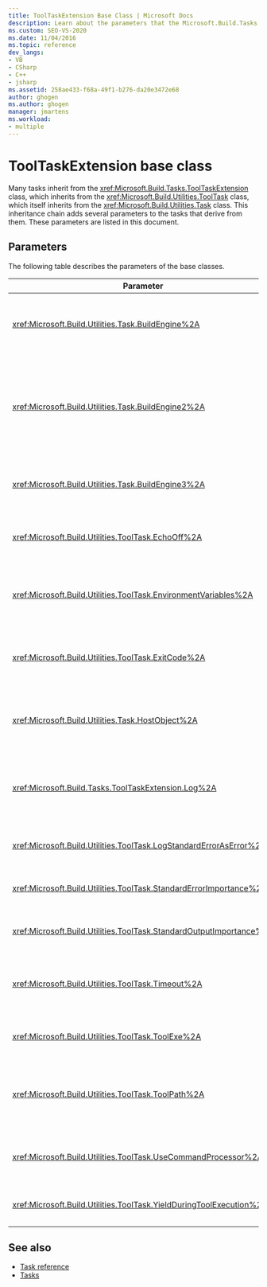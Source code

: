 ```yaml
---
title: ToolTaskExtension Base Class | Microsoft Docs
description: Learn about the parameters that the Microsoft.Build.Tasks.ToolTaskExtension base class adds to the tasks that inherit from it.
ms.custom: SEO-VS-2020
ms.date: 11/04/2016
ms.topic: reference
dev_langs:
- VB
- CSharp
- C++
- jsharp
ms.assetid: 258ae433-f68a-49f1-b276-da20e3472e68
author: ghogen
ms.author: ghogen
manager: jmartens
ms.workload:
- multiple
---
```

# ToolTaskExtension base class

Many tasks inherit from the <xref:Microsoft.Build.Tasks.ToolTaskExtension> class, which inherits from the <xref:Microsoft.Build.Utilities.ToolTask> class, which itself inherits from the <xref:Microsoft.Build.Utilities.Task> class. This inheritance chain adds several parameters to the tasks that derive from them. These parameters are listed in this document.

## Parameters

 The following table describes the parameters of the base classes.

| Parameter | Description |
| - | - |
| <xref:Microsoft.Build.Utilities.Task.BuildEngine%2A> | Optional <xref:Microsoft.Build.Framework.IBuildEngine> parameter.<br /><br /> Specifies the build engine interface available to tasks. The build engine automatically sets this parameter to allow tasks to call back into it. |
| <xref:Microsoft.Build.Utilities.Task.BuildEngine2%2A> | Optional <xref:Microsoft.Build.Framework.IBuildEngine2> parameter.<br /><br /> Specifies the build engine interface available to tasks. The build engine automatically sets this parameter to allow tasks to call back into it.<br /><br /> This is a convenience property so that task authors inheriting from this class do not have to cast the value from `IBuildEngine` to `IBuildEngine2`. |
| <xref:Microsoft.Build.Utilities.Task.BuildEngine3%2A> | Optional <xref:Microsoft.Build.Framework.IBuildEngine3> parameter.<br /><br /> Specifies the build engine interface provided by the host. |
| <xref:Microsoft.Build.Utilities.ToolTask.EchoOff%2A> | Optional `bool` parameter.<br /><br /> When set to `true`, this task passes **/Q** to the *cmd.exe* command line such that the command line does not get copied to stdout. |
| <xref:Microsoft.Build.Utilities.ToolTask.EnvironmentVariables%2A> | Optional `String` array parameter.<br /><br /> Array of pairs of environment variables, separated by equal signs. These variables are passed to the spawned executable in addition to, or selectively overriding, the regular environment block. |
| <xref:Microsoft.Build.Utilities.ToolTask.ExitCode%2A> | Optional `Int32` output read-only parameter.<br /><br /> Specifies the exit code that is provided by the executed command. If the task logged any errors, but the process had an exit code of 0 (success), this is set to -1. |
| <xref:Microsoft.Build.Utilities.Task.HostObject%2A> | Optional <xref:Microsoft.Build.Framework.ITaskHost> parameter.<br /><br /> Specifies the host object instance (can be null). The build engine sets this property if the host IDE has associated a host object with this particular task. |
| <xref:Microsoft.Build.Tasks.ToolTaskExtension.Log%2A> | Optional <xref:Microsoft.Build.Utilities.TaskLoggingHelper> read-only parameter.<br /><br /> Gets an instance of a <xref:Microsoft.Build.Tasks.TaskLoggingHelperExtension> class that contains task logging methods. |
| <xref:Microsoft.Build.Utilities.ToolTask.LogStandardErrorAsError%2A> | Option `bool` parameter.<br /><br /> If `true`, all messages received on the standard error stream are logged as errors. |
| <xref:Microsoft.Build.Utilities.ToolTask.StandardErrorImportance%2A> | Optional `String` parameter.<br /><br /> Importance with which to log text from the standard out stream. |
| <xref:Microsoft.Build.Utilities.ToolTask.StandardOutputImportance%2A> | Optional `String` parameter.<br /><br /> Importance with which to log text from the standard out stream. |
| <xref:Microsoft.Build.Utilities.ToolTask.Timeout%2A> | Virtual optional `Int32` parameter.<br /><br /> Specifies the amount of time, in milliseconds, after which the task executable is terminated. The default value is `Int.MaxValue`, indicating that there is no time out period. Time-out is in milliseconds. |
| <xref:Microsoft.Build.Utilities.ToolTask.ToolExe%2A> | Virtual optional `string` parameter.<br /><br /> Projects may implement this to override a ToolName. Tasks may override this to preserve the ToolName. |
| <xref:Microsoft.Build.Utilities.ToolTask.ToolPath%2A> | Optional `string` parameter.<br /><br /> Specifies the location from where the task loads the underlying executable file. If this parameter is not specified, the task uses the SDK installation path that corresponds to the version of the framework that is running MSBuild. |
| <xref:Microsoft.Build.Utilities.ToolTask.UseCommandProcessor%2A> | Optional `bool` parameter.<br /><br /> When set to `true`, this task creates a batch file for the command line and executes it by using the command-processor instead of executing the command directly. |
| <xref:Microsoft.Build.Utilities.ToolTask.YieldDuringToolExecution%2A> | Optional `bool` parameter.<br /><br /> When set to `true`, this task yields the node when its task is executing. |

## See also

- [Task reference](../msbuild/msbuild-task-reference.md)
- [Tasks](../msbuild/msbuild-tasks.md)
